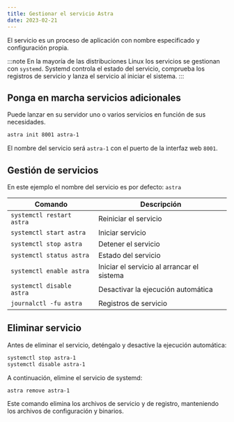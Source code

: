 ```yaml
---
title: Gestionar el servicio Astra
date: 2023-02-21
---
```


El servicio es un proceso de aplicación con nombre especificado y configuración propia.

:::note En la mayoría de las distribuciones Linux los servicios se gestionan con `systemd`. Systemd controla el estado del servicio, comprueba los registros de servicio y lanza el servicio al iniciar el sistema.
:::

## Ponga en marcha servicios adicionales[](https://help.cesbo.com/astra/getting-started/first-steps/manage-service#launch-additional-services)

Puede lanzar en su servidor uno o varios servicios en función de sus necesidades.

```sh
astra init 8001 astra-1
```

El nombre del servicio será `astra-1` con el puerto de la interfaz web `8001`.

## Gestión de servicios[](https://help.cesbo.com/astra/getting-started/first-steps/manage-service#service-management)

En este ejemplo el nombre del servicio es por defecto: `astra`

| Comando | Descripción |
| --- | --- |
| `systemctl restart astra` | Reiniciar el servicio |
| `systemctl start astra` | Iniciar servicio |
| `systemctl stop astra` | Detener el servicio |
| `systemctl status astra` | Estado del servicio |
| `systemctl enable astra` | Iniciar el servicio al arrancar el sistema |
| `systemctl disable astra` | Desactivar la ejecución automática |
| `journalctl -fu astra` | Registros de servicio |

## Eliminar servicio[](https://help.cesbo.com/astra/getting-started/first-steps/manage-service#remove-service)

Antes de eliminar el servicio, deténgalo y desactive la ejecución automática:

```sh
systemctl stop astra-1
systemctl disable astra-1
```

A continuación, elimine el servicio de systemd:

```sh
astra remove astra-1
```

Este comando elimina los archivos de servicio y de registro, manteniendo los archivos de configuración y binarios.
